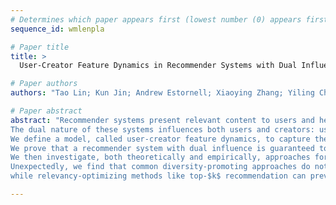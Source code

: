 ```yaml
--- 
# Determines which paper appears first (lowest number (0) appears first)
sequence_id: wmlenpla

# Paper title 
title: >
  User-Creator Feature Dynamics in Recommender Systems with Dual Influence

# Paper authors 
authors: "Tao Lin; Kun Jin; Andrew Estornell; Xiaoying Zhang; Yiling Chen; Yang Liu"

# Paper abstract 
abstract: "Recommender systems present relevant content to users and help content creators reach their target audience. 
The dual nature of these systems influences both users and creators: users' preferences are altered by the items they are recommended, while creators are incentivized to alter their content such that it is recommended more frequently.
We define a model, called user-creator feature dynamics, to capture the dual influences of recommender systems.
We prove that a recommender system with dual influence is guaranteed to polarize, causing diversity loss in the system.
We then investigate, both theoretically and empirically, approaches for mitigating polarization and promoting diversity in recommender systems.
Unexpectedly, we find that common diversity-promoting approaches do not work in the presence of dual influence, 
while relevancy-optimizing methods like top-$k$ recommendation can prevent polarization and improve diversity of the system."

--- 
```

